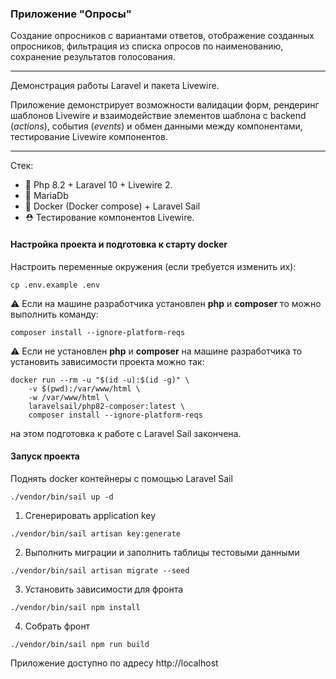 ### Приложение "Опросы"

Создание опросников с вариантами ответов, отображение созданных
опросников, фильтрация из списка опросов по наименованию,
сохранение результатов голосования.

---

Демонстрация работы Laravel и пакета Livewire. 

Приложение демонстрирует возможности валидации форм, рендеринг 
шаблонов Livewire и взаимодействие элементов шаблона с backend (*actions*),
cобытия (*events*) и обмен данными между компонентами, тестирование Livewire компонентов.

---
Стек:
- 🐘 Php 8.2 + Laravel 10 + Livewire 2.
- 🦖 MariaDb
- 🐳 Docker (Docker compose) + Laravel Sail
- ⛑ Тестирование компонентов Livewire.

#### Настройка проекта и подготовка к старту docker

Настроить переменные окружения (если требуется изменить их):

```shell
cp .env.example .env
```

⚠ Если на машине разработчика установлен **php** и **composer** то можно выполнить команду:

```shell
composer install --ignore-platform-reqs
```

⚠ Если не установлен **php** и **composer** на машине разработчика то установить зависимости проекта можно так:

```shell
docker run --rm -u "$(id -u):$(id -g)" \
    -v $(pwd):/var/www/html \
    -w /var/www/html \
    laravelsail/php82-composer:latest \
    composer install --ignore-platform-reqs
```

на этом подготовка к работе с Laravel Sail закончена.

#### Запуск проекта

Поднять docker контейнеры с помощью Laravel Sail
```shell
./vendor/bin/sail up -d
```

1.  Сгенерировать application key

```shell
./vendor/bin/sail artisan key:generate
```

2. Выполнить миграции и заполнить таблицы тестовыми данными

```shell
./vendor/bin/sail artisan migrate --seed
```
3. Установить зависимости для фронта

```shell
./vendor/bin/sail npm install
```

4. Собрать фронт

```shell
./vendor/bin/sail npm run build
```

Приложение доступно по адресу http://localhost

